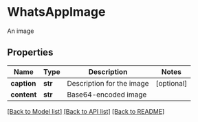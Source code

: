 # WhatsAppImage

An image
## Properties
Name | Type | Description | Notes
------------ | ------------- | ------------- | -------------
**caption** | **str** | Description for the image | [optional] 
**content** | **str** | Base64-encoded image | 

[[Back to Model list]](../README.md#documentation-for-models) [[Back to API list]](../README.md#documentation-for-api-endpoints) [[Back to README]](../README.md)


